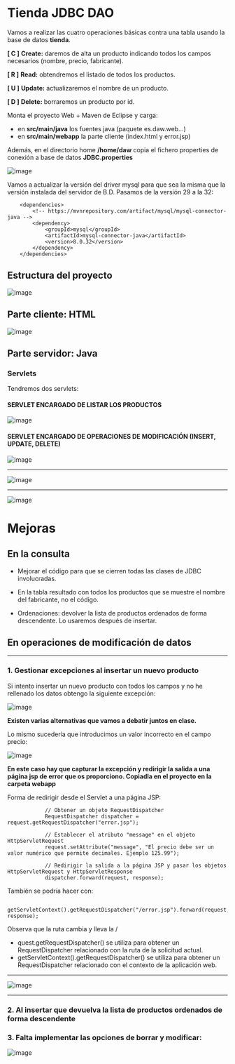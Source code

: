 # Tienda JDBC DAO

Vamos a realizar las cuatro operaciones básicas contra una tabla usando la base de datos **tienda**.

**[ C ]** **Create:** daremos de alta un producto indicando todos los campos necesarios (nombre, precio, fabricante).

**[ R ]** **Read:** obtendremos el listado de todos los productos.

**[ U ]** **Update:** actualizaremos el nombre de un producto.

**[ D ]** **Delete:** borraremos un producto por id.

Monta el proyecto Web + Maven de Eclipse y carga:

- en **src/main/java** los fuentes java (paquete es.daw.web...)
- en  **src/main/webapp** la parte cliente (index.html y error.jsp)


Además, en el directorio home **/home/daw** copia el fichero properties de conexión a base de datos **JDBC.properties**

![image](https://user-images.githubusercontent.com/91023374/235313497-3dc482bc-cc62-4972-8ea4-a3d000da3825.png)


Vamos a actualizar la versión del driver mysql para que sea la misma que la versión instalada del servidor de B.D. Pasamos de la versión 29 a la 32:

```
	<dependencies>
		<!-- https://mvnrepository.com/artifact/mysql/mysql-connector-java -->
		<dependency>
			<groupId>mysql</groupId>
			<artifactId>mysql-connector-java</artifactId>
			<version>8.0.32</version>
		</dependency>
	</dependencies>
```

## Estructura del proyecto

![image](https://user-images.githubusercontent.com/91023374/235313807-3fd1c712-11bb-4c53-9dd0-b3bd4097ac1c.png)


## Parte cliente: HTML

![image](https://user-images.githubusercontent.com/91023374/236427112-80e2f6a3-db49-4542-b6ac-7b4405074943.png)

## Parte servidor: Java

### Servlets
Tendremos dos servlets:

#### SERVLET ENCARGADO DE LISTAR LOS PRODUCTOS

![image](https://user-images.githubusercontent.com/91023374/236147497-30b576a2-e261-449c-85be-8192095838fd.png)

#### SERVLET ENCARGADO DE OPERACIONES DE MODIFICACIÓN (INSERT, UPDATE, DELETE)

![image](https://user-images.githubusercontent.com/91023374/236151179-8c72e070-2cc8-4c71-ab50-bcb98103c185.png)

___

![image](https://user-images.githubusercontent.com/91023374/235313345-fdab822e-35a2-4cc0-88f9-508b0a36e25e.png)

___

![image](https://user-images.githubusercontent.com/91023374/236151374-86d5ee72-d8f7-42b5-aa65-bb6021baf569.png)


### 

# Mejoras

## En la consulta

- Mejorar el código para que se cierren todas las clases de JDBC involucradas.

- En la tabla resultado con todos los productos que se muestre el nombre del fabricante, no el código.

- Ordenaciones: devolver la lista de productos ordenados de forma descendente. Lo usaremos después de insertar.

## En operaciones de modificación de datos

___
### 1. Gestionar excepciones al insertar un nuevo producto

Si intento insertar un nuevo producto con todos los campos y no he rellenado los datos obtengo la siguiente excepción:

![image](https://user-images.githubusercontent.com/91023374/236151940-b4b27c12-c2ee-4063-8e79-646e1de996af.png)

**Existen varias alternativas que vamos a debatir juntos en clase.**


Lo mismo sucedería que introducimos un valor incorrecto en el campo precio:

![image](https://user-images.githubusercontent.com/91023374/236152564-51399576-5568-4c26-9b98-0767cf8b7f79.png)

**En este caso hay que capturar la excepción y redirigir la salida a una página jsp de error que os proporciono. Copiadla en el proyecto en la carpeta webapp**

Forma de redirigir desde el Servlet a una página JSP:

```
        	// Obtener un objeto RequestDispatcher
        	RequestDispatcher dispatcher = request.getRequestDispatcher("error.jsp");

        	// Establecer el atributo "message" en el objeto HttpServletRequest
        	request.setAttribute("message", "El precio debe ser un valor numérico que permite decimales. Ejemplo 125.99");

        	// Redirigir la salida a la página JSP y pasar los objetos HttpServletRequest y HttpServletResponse
        	dispatcher.forward(request, response);

```

También se podría hacer con:

```

getServletContext().getRequestDispatcher("/error.jsp").forward(request, response);

```

Observa que la ruta cambia y lleva la /

- quest.getRequestDispatcher() se utiliza para obtener un RequestDispatcher relacionado con la ruta de la solicitud actual.
- getServletContext().getRequestDispatcher() se utiliza para obtener un RequestDispatcher relacionado con el contexto de la aplicación web.
        	 
___

![image](https://user-images.githubusercontent.com/91023374/236155337-3848c6d1-cb3f-42a8-b210-bb6a5ccc3ffc.png)

___

### 2. Al insertar que devuelva la lista de productos ordenados de forma descendente

### 3. Falta implementar las opciones de borrar y modificar:

![image](https://user-images.githubusercontent.com/91023374/235883272-d23c6ec5-a170-4e32-aaa9-1d9745486463.png)



